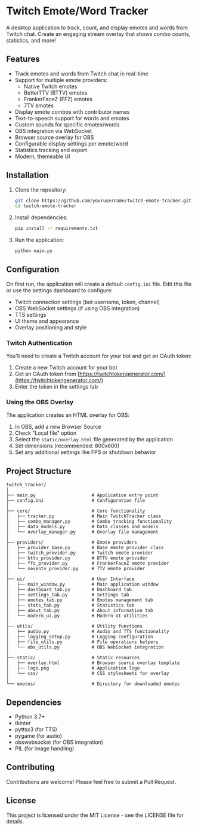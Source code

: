 # Twitch Emote/Word Tracker

A desktop application to track, count, and display emotes and words from Twitch chat. Create an engaging stream overlay that shows combo counts, statistics, and more!

## Features

- Track emotes and words from Twitch chat in real-time
- Support for multiple emote providers:
  - Native Twitch emotes
  - BetterTTV (BTTV) emotes
  - FrankerFaceZ (FFZ) emotes
  - 7TV emotes
- Display emote combos with contributor names
- Text-to-speech support for words and emotes
- Custom sounds for specific emotes/words
- OBS integration via WebSocket
- Browser source overlay for OBS
- Configurable display settings per emote/word
- Statistics tracking and export
- Modern, themeable UI

## Installation

1. Clone the repository:

   ```bash
   git clone https://github.com/yourusername/twitch-emote-tracker.git
   cd twitch-emote-tracker
   ```

2. Install dependencies:

   ```bash
   pip install -r requirements.txt
   ```

3. Run the application:
   ```bash
   python main.py
   ```

## Configuration

On first run, the application will create a default `config.ini` file. Edit this file or use the settings dashboard to configure:

- Twitch connection settings (bot username, token, channel)
- OBS WebSocket settings (if using OBS integration)
- TTS settings
- UI theme and appearance
- Overlay positioning and style

### Twitch Authentication

You'll need to create a Twitch account for your bot and get an OAuth token:

1. Create a new Twitch account for your bot
2. Get an OAuth token from [https://twitchtokengenerator.com/](https://twitchtokengenerator.com/)
3. Enter the token in the settings tab

### Using the OBS Overlay

The application creates an HTML overlay for OBS:

1. In OBS, add a new Browser Source
2. Check "Local file" option
3. Select the `static/overlay.html` file generated by the application
4. Set dimensions (recommended: 800x600)
5. Set any additional settings like FPS or shutdown behavior

## Project Structure

```
twitch_tracker/
│
├── main.py                     # Application entry point
├── config.ini                  # Configuration file
│
├── core/                       # Core functionality
│   ├── tracker.py              # Main TwitchTracker class
│   ├── combo_manager.py        # Combo tracking functionality
│   ├── data_models.py          # Data classes and models
│   └── overlay_manager.py      # Overlay file management
│
├── providers/                  # Emote providers
│   ├── provider_base.py        # Base emote provider class
│   ├── twitch_provider.py      # Twitch emote provider
│   ├── bttv_provider.py        # BTTV emote provider
│   ├── ffz_provider.py         # FrankerFaceZ emote provider
│   └── seventv_provider.py     # 7TV emote provider
│
├── ui/                         # User Interface
│   ├── main_window.py          # Main application window
│   ├── dashboard_tab.py        # Dashboard tab
│   ├── settings_tab.py         # Settings tab
│   ├── emotes_tab.py           # Emotes management tab
│   ├── stats_tab.py            # Statistics tab
│   ├── about_tab.py            # About information tab
│   └── modern_ui.py            # Modern UI utilities
│
├── utils/                      # Utility functions
│   ├── audio.py                # Audio and TTS functionality
│   ├── logging_setup.py        # Logging configuration
│   ├── file_utils.py           # File operations helpers
│   └── obs_utils.py            # OBS WebSocket integration
│
├── static/                     # Static resources
│   ├── overlay.html            # Browser source overlay template
│   ├── logo.png                # Application logo
│   └── css/                    # CSS stylesheets for overlay
│
└── emotes/                     # Directory for downloaded emotes
```

## Dependencies

- Python 3.7+
- tkinter
- pyttsx3 (for TTS)
- pygame (for audio)
- obswebsocket (for OBS integration)
- PIL (for image handling)

## Contributing

Contributions are welcome! Please feel free to submit a Pull Request.

## License

This project is licensed under the MIT License - see the LICENSE file for details.
